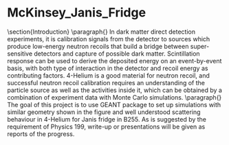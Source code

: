 # McKinsey_Janis_Fridge
\section{Introduction}
\paragraph{}
In dark matter direct detection experiments, it is calibration signals from the detector to sources which produce low-energy neutron recoils that build a bridge between super-sensitive detectors and capture of possible dark matter. Scintillation response can be used to derive the deposited energy on an event-by-event basis, with both type of interaction in the detector and recoil energy as contributing factors. 4-Helium is a good material for neutron recoil, and successful neutron recoil calibration requires an understanding of the particle source as well as the activities inside it, which can be obtained by a combination of experiment data with Monte Carlo simulations.
\paragraph{}
The goal of this project is to use GEANT package to set up simulations with similar geometry shown in the figure and well understood scattering behaviour in 4-Helium for Janis fridge in B255. As is suggested by the requirement of Physics 199, write-up or presentations will be given as reports of the progress.
